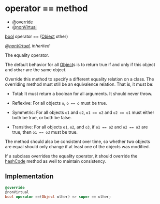 


# operator == method







- @[override](https://api.flutter.dev/flutter/dart-core/override-constant.html)
- @[nonVirtual](https://pub.dev/documentation/meta/1.3.0/meta/nonVirtual-constant.html)

[bool](https://api.flutter.dev/flutter/dart-core/bool-class.html) operator ==
([Object](https://api.flutter.dev/flutter/dart-core/Object-class.html) other)

_@[nonVirtual](https://pub.dev/documentation/meta/1.3.0/meta/nonVirtual-constant.html), inherited_



<p>The equality operator.</p>
<p>The default behavior for all <a href="https://api.flutter.dev/flutter/dart-core/Object-class.html">Object</a>s is to return true if and
only if this object and <code>other</code> are the same object.</p>
<p>Override this method to specify a different equality relation on
a class. The overriding method must still be an equivalence relation.
That is, it must be:</p>
<ul>
<li>
<p>Total: It must return a boolean for all arguments. It should never throw.</p>
</li>
<li>
<p>Reflexive: For all objects <code>o</code>, <code>o == o</code> must be true.</p>
</li>
<li>
<p>Symmetric: For all objects <code>o1</code> and <code>o2</code>, <code>o1 == o2</code> and <code>o2 == o1</code> must
either both be true, or both be false.</p>
</li>
<li>
<p>Transitive: For all objects <code>o1</code>, <code>o2</code>, and <code>o3</code>, if <code>o1 == o2</code> and
<code>o2 == o3</code> are true, then <code>o1 == o3</code> must be true.</p>
</li>
</ul>
<p>The method should also be consistent over time,
so whether two objects are equal should only change
if at least one of the objects was modified.</p>
<p>If a subclass overrides the equality operator, it should override
the <a href="../../devices_lock/Lock/hashCode.md">hashCode</a> method as well to maintain consistency.</p>



## Implementation

```dart
@override
@nonVirtual
bool operator ==(Object other) => super == other;
```







